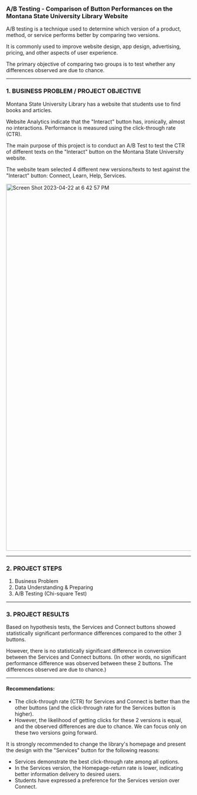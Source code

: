 
### A/B Testing - Comparison of Button Performances on the Montana State University Library Website

A/B testing is a technique used to determine which version of a product, method, or service performs better by comparing two versions.

It is commonly used to improve website design, app design, advertising, pricing, and other aspects of user experience.

The primary objective of comparing two groups is to test whether any differences observed are due to chance. 

______________________________ 

 
### 1. BUSINESS PROBLEM / PROJECT OBJECTIVE

Montana State University Library has a website that students use to find books and articles.

Website Analytics indicate that the "Interact" button has, ironically, almost no interactions. Performance is measured using the click-through rate (CTR).

The main purpose of this project is to conduct an A/B Test to test the CTR of different texts on the "Interact" button on the Montana State University website.

The website team selected 4 different new versions/texts to test against the "Interact" button: Connect, Learn, Help, Services.


<img width="1000" alt="Screen Shot 2023-04-22 at 6 42 57 PM" src="https://user-images.githubusercontent.com/90986708/233796469-6bb38ade-83e8-4915-ae69-92efefd4a713.png">


______________________________

### 2. PROJECT STEPS

1. Business Problem
2. Data Understanding & Preparing
3. A/B Testing (Chi-square Test)

______________________________

### 3. PROJECT RESULTS

Based on hypothesis tests, the Services and Connect buttons showed statistically significant performance differences compared to the other 3 buttons.

However, there is no statistically significant difference in conversion between the Services and Connect buttons.
(In other words, no significant performance difference was observed between these 2 buttons. The differences observed are due to chance.)

__________________________________

#### Recommendations:

- The click-through rate (CTR) for Services and Connect is better than the other buttons (and the click-through rate for the Services button is higher).
- However, the likelihood of getting clicks for these 2 versions is equal, and the observed differences are due to chance. We can focus only on these two versions going forward.
  
It is strongly recommended to change the library's homepage and present the design with the "Services" button for the following reasons:

- Services demonstrate the best click-through rate among all options.
- In the Services version, the Homepage-return rate is lower, indicating better information delivery to desired users.
- Students have expressed a preference for the Services version over Connect.



